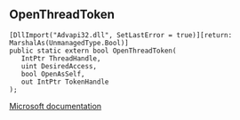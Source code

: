 ## OpenThreadToken

```
[DllImport("Advapi32.dll", SetLastError = true)][return: MarshalAs(UnmanagedType.Bool)]
public static extern bool OpenThreadToken(
   IntPtr ThreadHandle,
   uint DesiredAccess,
   bool OpenAsSelf,
   out IntPtr TokenHandle
);
```

[Microsoft documentation](https://docs.microsoft.com/en-us/windows/win32/api/processthreadsapi/nf-processthreadsapi-openthreadtoken)
